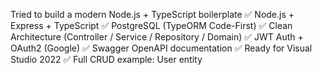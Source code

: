 Tried to build a modern Node.js + TypeScript boilerplate
✅ Node.js + Express + TypeScript
✅ PostgreSQL (TypeORM Code-First)
✅ Clean Architecture (Controller / Service / Repository / Domain)
✅ JWT Auth + OAuth2 (Google)
✅ Swagger OpenAPI documentation
✅ Ready for Visual Studio 2022
✅ Full CRUD example: User entity
